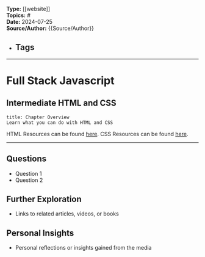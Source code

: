 **Type:** [[website]]  
**Topics:** #  
**Date:** 2024-07-25  
**Source/Author:** {{Source/Author}} 
- **Tags**
	- 

---
# Full Stack Javascript

## Intermediate HTML and CSS

```ad-summary
title: Chapter Overview
Learn what you can do with HTML and CSS
```

HTML Resources can be found [here](https://developer.mozilla.org/en-US/docs/Web/HTML/Element). CSS Resources can be found [here](https://htmlcheatsheet.com/css/).



---

## Questions
- Question 1
- Question 2

## Further Exploration
- Links to related articles, videos, or books

## Personal Insights
- Personal reflections or insights gained from the media
